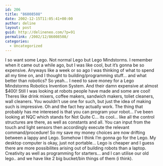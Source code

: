 ```yaml
---
id: 206
title: "86008508"
date: 2002-12-15T11:05:41+00:00
author: deline
layout: post
guid: http://delineneo.com/?p=91
permalink: /2002/12/86008508/
categories:
  - Uncategorized
---
```

I so want some Lego. Not normal Lego but Lego Mindstorms. I remember when it came out a while ago, but I was like cool, but it&#8217;s gonna be so expensive. Anyways like a week or so ago I was thinking of what to spend all my time on, and I thought to building/programming stuff&#8230; and what better than robotics? So yeah&#8230; I need to save money for a Lego Mindstorms Robotics Invention System. And their damn expensive at almost $400! Still I was looking at robots people have made and some are cool! Theres like drink mixers, coffee makers, sandwich makers, toliet cleaners, wall cleaners. You wouldn&#8217;t use one for such, but just the idea of making such is impressive. Oh and the fact hey actually work. The thing that probably has me interesed is that you can program your robot&#8230; I&#8217;ve been looking at NQC which stands for Not Quite C&#8230; its cool&#8230; like all the control structures are there, as well as constants and all. You can input from the touch and light sensors then accordingly execute the relevant command/procedure! So my save my money choices are now drifting between a lappy and Lego. Somehow I think I&#8217;m gonna go for the Lego. My desktop computer is okay, just not portable&#8230; Lego is cheaper and I guess there are more possibilites arising out of building robots than a laptop. Creativity as well as programming for starters&#8230; and I can utilise our old lego.. and we have like 2 big bucket/bin things of them (i think).